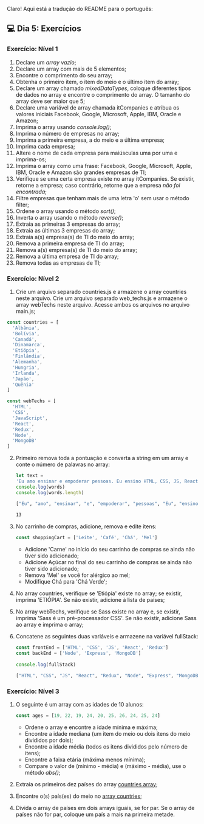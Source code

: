 Claro! Aqui está a tradução do README para o português:

## 💻 Dia 5: Exercícios

### Exercício: Nível 1

1. Declare um _array vazio_;
2. Declare um array com mais de 5 elementos;
3. Encontre o comprimento do seu array;
4. Obtenha o primeiro item, o item do meio e o último item do array;
5. Declare um array chamado _mixedDataTypes_, coloque diferentes tipos de dados no array e encontre o comprimento do array. O tamanho do array deve ser maior que 5;
6. Declare uma variável de array chamada itCompanies e atribua os valores iniciais Facebook, Google, Microsoft, Apple, IBM, Oracle e Amazon;
7. Imprima o array usando _console.log()_;
8. Imprima o número de empresas no array;
9. Imprima a primeira empresa, a do meio e a última empresa;
10. Imprima cada empresa;
11. Altere o nome de cada empresa para maiúsculas uma por uma e imprima-os;
12. Imprima o array como uma frase: Facebook, Google, Microsoft, Apple, IBM, Oracle e Amazon são grandes empresas de TI;
13. Verifique se uma certa empresa existe no array itCompanies. Se existir, retorne a empresa; caso contrário, retorne que a empresa _não foi encontrada_;
14. Filtre empresas que tenham mais de uma letra 'o' sem usar o método filter;
15. Ordene o array usando o método _sort()_;
16. Inverta o array usando o método _reverse()_;
17. Extraia as primeiras 3 empresas do array;
18. Extraia as últimas 3 empresas do array;
19. Extraia a(s) empresa(s) de TI do meio do array;
20. Remova a primeira empresa de TI do array;
21. Remova a(s) empresa(s) de TI do meio do array;
22. Remova a última empresa de TI do array;
23. Remova todas as empresas de TI;

### Exercício: Nível 2

1. Crie um arquivo separado countries.js e armazene o array countries neste arquivo. Crie um arquivo separado web_techs.js e armazene o array webTechs neste arquivo. Acesse ambos os arquivos no arquivo main.js;

```js
const countries = [
  'Albânia',
  'Bolívia',
  'Canadá',
  'Dinamarca',
  'Etiópia',
  'Finlândia',
  'Alemanha',
  'Hungria',
  'Irlanda',
  'Japão',
  'Quênia'
]

const webTechs = [
  'HTML',
  'CSS',
  'JavaScript',
  'React',
  'Redux',
  'Node',
  'MongoDB'
]
```
2. Primeiro remova toda a pontuação e converta a string em um array e conte o número de palavras no array:

    ```js
    let text =
    'Eu amo ensinar e empoderar pessoas. Eu ensino HTML, CSS, JS, React, Python.'
    console.log(words)
    console.log(words.length)
    ```

    ```sh
    ["Eu", "amo", "ensinar", "e", "empoderar", "pessoas", "Eu", "ensino", "HTML", "CSS", "JS", "React", "Python"]
  
    13
    ```

3. No carrinho de compras, adicione, remova e edite itens:

    ```js
    const shoppingCart = ['Leite', 'Café', 'Chá', 'Mel']
    ```

   - Adicione 'Carne' no início do seu carrinho de compras se ainda não tiver sido adicionado;
   - Adicione Açúcar no final do seu carrinho de compras se ainda não tiver sido adicionado;
   - Remova 'Mel' se você for alérgico ao mel;
   - Modifique Chá para 'Chá Verde';

4. No array countries, verifique se 'Etiópia' existe no array; se existir, imprima 'ETIÓPIA'. Se não existir, adicione à lista de países;
5. No array webTechs, verifique se Sass existe no array e, se existir, imprima 'Sass é um pré-processador CSS'. Se não existir, adicione Sass ao array e imprima o array;
6. Concatene as seguintes duas variáveis e armazene na variável fullStack:

    ```js
    const frontEnd = ['HTML', 'CSS', 'JS', 'React', 'Redux']
    const backEnd = ['Node', 'Express', 'MongoDB']
  
    console.log(fullStack)
    ```

    ```sh
    ["HTML", "CSS", "JS", "React", "Redux", "Node", "Express", "MongoDB"]
    ```

### Exercício: Nível 3

1. O seguinte é um array com as idades de 10 alunos:

    ```js
    const ages = [19, 22, 19, 24, 20, 25, 26, 24, 25, 24]
    ```

    - Ordene o array e encontre a idade mínima e máxima;
    - Encontre a idade mediana (um item do meio ou dois itens do meio divididos por dois);
    - Encontre a idade média (todos os itens divididos pelo número de itens);
    - Encontre a faixa etária (máxima menos mínima);
    - Compare o valor de (mínimo - média) e (máximo - média), use o método _abs()_;

2. Extraia os primeiros dez países do array [countries array](https://github.com/Asabeneh/30DaysOfJavaScript/tree/master/data/countries.js);
3. Encontre o(s) país(es) do meio no [array countries](https://github.com/Asabeneh/30DaysOfJavaScript/tree/master/data/countries.js);
4. Divida o array de países em dois arrays iguais, se for par. Se o array de países não for par, coloque um país a mais na primeira metade.
